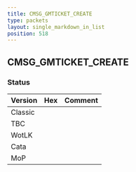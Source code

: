 ```yaml
---
title: CMSG_GMTICKET_CREATE
type: packets
layout: single_markdown_in_list
position: 518
---
```


## CMSG_GMTICKET_CREATE

### Status

Version | Hex | Comment
---------- | ---------- | ---------- 
Classic |  |  
TBC |  |  
WotLK |  |  
Cata |  |  
MoP |  |  